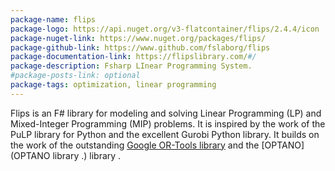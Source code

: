 ```yaml
---
package-name: flips
package-logo: https://api.nuget.org/v3-flatcontainer/flips/2.4.4/icon
package-nuget-link: https://www.nuget.org/packages/flips/
package-github-link: https://www.github.com/fslaborg/flips
package-documentation-link: https://flipslibrary.com/#/
package-description: Fsharp LInear Programming System.
#package-posts-link: optional
package-tags: optimization, linear programming
---
```


Flips is an F# library for modeling and solving Linear Programming (LP) and Mixed-Integer Programming (MIP) problems. It is inspired by the work of the PuLP library for Python and the excellent Gurobi Python library. It builds on the work of the outstanding [Google OR-Tools library](https://github.com/google/or-tools) and the [OPTANO](OPTANO library .) library .